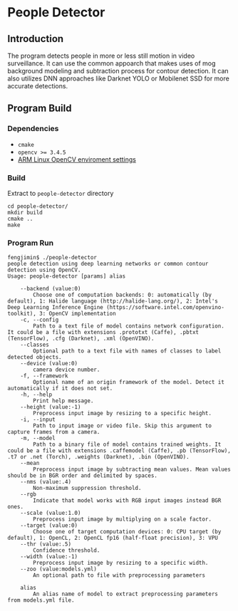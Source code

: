 # People Detector

## Introduction
The program detects people in more or less still motion in video surveillance. 
It can use the common appoarch that makes uses of mog background modeling and subtraction process for contour detection. 
It can also utilizes DNN approaches like Darknet YOLO or Mobilenet SSD for more accurate detections.

## Program Build

### Dependencies
* `cmake`
* `opencv >= 3.4.5`
* [ARM Linux OpenCV enviroment settings](https://docs.opencv.org/master/d0/d76/tutorial_arm_crosscompile_with_cmake.html)

### Build
Extract to `people-detector` directory

    cd people-detector/
    mkdir build
    cmake ..
    make 

### Program Run

    fengjimin$ ./people-detector 
    people detection using deep learning networks or common contour detection using OpenCV.
    Usage: people-detector [params] alias 
    
    	--backend (value:0)
    		Choose one of computation backends: 0: automatically (by default), 1: Halide language (http://halide-lang.org/), 2: Intel's Deep Learning Inference Engine (https://software.intel.com/openvino-toolkit), 3: OpenCV implementation
    	-c, --config
    		Path to a text file of model contains network configuration. It could be a file with extensions .prototxt (Caffe), .pbtxt (TensorFlow), .cfg (Darknet), .xml (OpenVINO).
    	--classes
    		Optional path to a text file with names of classes to label detected objects.
    	--device (value:0)
    		camera device number.
    	-f, --framework
    		Optional name of an origin framework of the model. Detect it automatically if it does not set.
    	-h, --help
    		Print help message.
    	--height (value:-1)
    		Preprocess input image by resizing to a specific height.
    	-i, --input
    		Path to input image or video file. Skip this argument to capture frames from a camera.
    	-m, --model
    		Path to a binary file of model contains trained weights. It could be a file with extensions .caffemodel (Caffe), .pb (TensorFlow), .t7 or .net (Torch), .weights (Darknet), .bin (OpenVINO).
    	--mean
    		Preprocess input image by subtracting mean values. Mean values should be in BGR order and delimited by spaces.
    	--nms (value:.4)
    		Non-maximum suppression threshold.
    	--rgb
    		Indicate that model works with RGB input images instead BGR ones.
    	--scale (value:1.0)
    		Preprocess input image by multiplying on a scale factor.
    	--target (value:0)
    		Choose one of target computation devices: 0: CPU target (by default), 1: OpenCL, 2: OpenCL fp16 (half-float precision), 3: VPU
    	--thr (value:.5)
    		Confidence threshold.
    	--width (value:-1)
    		Preprocess input image by resizing to a specific width.
    	--zoo (value:models.yml)
    		An optional path to file with preprocessing parameters
    
    	alias
    		An alias name of model to extract preprocessing parameters from models.yml file.

